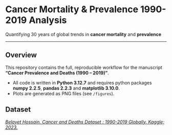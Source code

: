 # Cancer Mortality & Prevalence 1990-2019 Analysis
Quantifying 30 years of global trends in **cancer mortality** and **prevalence**

---

## Overview
This repository contains the full, reproducible workflow for the manuscript  
**“Cancer Prevalence and Deaths (1990 – 2019)”**.

* All code is written in **Python 3.12.7** and requires python packages **numpy 2.2.5**, **pandas 2.2.3** and **matplotlib 3.10.0**.
* Plots are generated as PNG files (see `/figures`).

## Dataset
*[Belayet Hossain. Cancer and Deaths Dataset : 1990-2019 Globally. Kaggle; 2023.](https://www.kaggle.com/datasets/belayethossainds/cancer-and-deaths-dataset-19902019-globally/data)*
